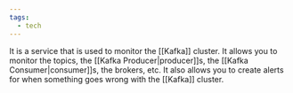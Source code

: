 ```yaml
---
tags:
  - tech
---
```

It is a service that is used to monitor the [[Kafka]] cluster. It allows you to monitor the topics, the [[Kafka Producer|producer]]s, the [[Kafka Consumer|consumer]]s, the brokers, etc. It also allows you to create alerts for when something goes wrong with the [[Kafka]] cluster.
